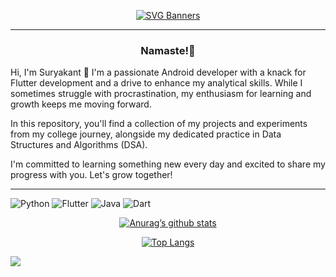 
<div align="center">

[![SVG Banners](https://svg-banners.vercel.app/api?type=glitch&text1=HorizonChaser12&width=900&height=200)](https://github.com/Akshay090/svg-banners)

</div>

<hr>  
<h3 align=center>Namaste!🙏</h3>

Hi, I'm Suryakant 👋
I'm a passionate Android developer with a knack for Flutter development and a drive to enhance my analytical skills. While I sometimes struggle with procrastination, my enthusiasm for learning and growth keeps me moving forward.

In this repository, you'll find a collection of my projects and experiments from my college journey, alongside my dedicated practice in Data Structures and Algorithms (DSA).

I'm committed to learning something new every day and excited to share my progress with you. Let's grow together!
<hr>  

![Python](https://img.shields.io/badge/python-3670A0?style=for-the-badge&logo=python&logoColor=ffdd54)
![Flutter](https://img.shields.io/badge/Flutter-%2302569B.svg?style=for-the-badge&logo=Flutter&logoColor=white) 
![Java](https://img.shields.io/badge/java-%23ED8B00.svg?style=for-the-badge&logo=openjdk&logoColor=white)
![Dart](https://img.shields.io/badge/dart-%230175C2.svg?style=for-the-badge&logo=dart&logoColor=white)

</div>

<div align=center>

[![Anurag’s github stats](https://github-readme-stats.vercel.app/api?username=HorizonChaser12&theme=synthwave&show_icons=true)](https://github.com/HorizonChaser12)

[![Top Langs](https://github-readme-stats.vercel.app/api/top-langs/?username=HorizonChaser12&theme=synthwave&layout=compact)](https://github.com/HorizonChaser12)

</div>


<div>
  <img src= "https://komarev.com/ghpvc/?username=HorizonChaser12&color=red&label=WATCHERS" />
</div>
